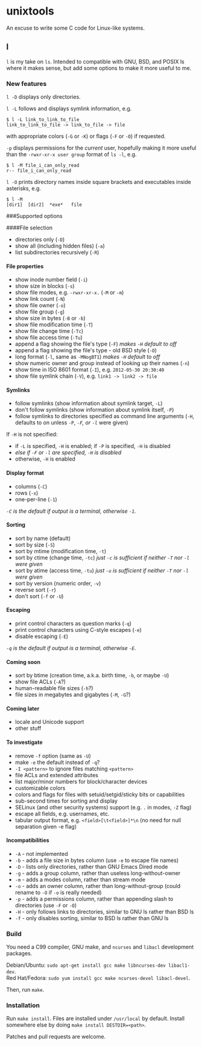 unixtools
=========

An excuse to write some C code for Linux-like systems.

l
-

`l` is my take on `ls`.  Intended to compatible with GNU, BSD, and POSIX ls
where it makes sense, but add some options to make it more useful to me.

### New features

`l -D` displays only directories.

`l -L` follows and displays symlink information, e.g.

    $ l -L link_to_link_to_file
    link_to_link_to_file -> link_to_file -> file

with appropriate colors (`-G` or `-K`) or flags (`-F` or `-O`) if requested.

`-p` displays permissions for the _current_ user, hopefully
making it more useful than the `-rwxr-xr-x user group` format of `ls -l`,
e.g.

    $ l -M file_i_can_only_read
    r-- file_i_can_only_read

`l -O` prints directory names inside square brackets and executables inside
asterisks, e.g.

    $ l -M
    [dir1]  [dir2]  *exe*   file

###Supported options

####File selection
 * directories only (`-D`)
 * show all (including hidden files) (`-a`)
 * list subdirectories recursively (`-R`)

#### File properties
 * show inode number field (`-i`)
 * show size in blocks (`-s`)
 * show file modes, e.g. `-rwxr-xr-x.` (`-M` or `-m`)
 * show link count (`-N`)
 * show file owner (`-o`)
 * show file group (`-g`)
 * show size in bytes (`-B` or `-b`)
 * show file modification time (`-T`)
 * show file change time (`-Tc`)
 * show file access time (`-Tu`)
 * append a flag showing the file's type (`-F`) _makes `-H` default to off_
 * append a flag showing the file's type - old BSD style (`-O`)
 * long format (`-l`, same as `-MNogBT1`) _makes `-H` default to off_
 * show numeric owner and group instead of looking up their names (`-n`)
 * show time in ISO 8601 format (`-I`), e.g. `2012-05-30 20:30:40`
 * show file symlink chain (`-V`), e.g. `link1 -> link2 -> file`

#### Symlinks
 * follow symlinks (show information about symlink target, `-L`)
 * don't follow symlinks (show information about symlink itself, `-P`)
 * follow symlinks to directories specified as command line arguments (`-H`, defaults to on unless `-P`, _`-F`, or `-l`_ were given)

 If `-H` is not specified:

  * if `-L` is specified, `-H` is enabled; if `-P` is specified, `-H` is disabled
  * _else if `-F` or `-l` are specified, `-H` is disabled_
  * otherwise, `-H` is enabled

#### Display format
 * columns (`-C`)
 * rows (`-x`)
 * one-per-line (`-1`)

 _`-C` is the default if output is a terminal, otherwise `-1`._

#### Sorting
 * sort by name (default)
 * sort by size (`-S`)
 * sort by mtime (modification time, `-t`)
 * sort by ctime (change time, `-tc`) _just `-c` is sufficient if neither `-T` nor `-l` were given_
 * sort by atime (access time, `-tu`) _just `-u` is sufficient if neither `-T` nor `-l` were given_
 * sort by version (numeric order, `-v`)
 * reverse sort (`-r`)
 * don't sort (`-f` or `-U`)

#### Escaping
 * print control characters as question marks (`-q`)
 * print control characters using C-style escapes (`-e`)
 * disable escaping (`-E`)

_`-q` is the default if output is a terminal, otherwise `-E`._

#### Coming soon
 * sort by btime (creation time, a.k.a. birth time, `-b`, or maybe `-U`)
 * show file ACLs (`-A`?)
 * human-readable file sizes (`-h`?)
 * file sizes in megabytes and gigabytes (`-M`, `-G`?)

#### Coming later
 * locale and Unicode support
 * other stuff

#### To investigate
 * remove `-f` option (same as `-U`)
 * make `-e` the default instead of `-q`?
 * `-I <pattern>` to ignore files matching `<pattern>`
 * file ACLs and extended attributes
 * list major/minor numbers for block/character devices
 * customizable colors
 * colors and flags for files with setuid/setgid/sticky bits or capabilities
 * sub-second times for sorting and display
 * SELinux (and other security systems) support (e.g. `.` in modes, `-Z` flag)
 * escape all fields, e.g. usernames, etc.
 * tabular output format, e.g. `<field>[\t<field>]*\n` (no need for null separation given -e flag)

#### Incompatibilities
 * `-A` - not implemented
 * `-b` - adds a file size in bytes column (use `-e` to escape file names)
 * `-D` - lists only directories, rather than GNU Emacs Dired mode
 * `-g` - adds a group column, rather than useless long-without-owner
 * `-m` - adds a modes column, rather than stream mode
 * `-o` - adds an owner column, rather than long-without-group (could rename to `-O` if `-o` is really needed)
 * `-p` - adds a permissions column, rather than appending slash to directories (use `-F` or `-O`)
 * `-H` - only follows links to directories, similar to GNU ls rather than BSD ls
 * `-f` - only disables sorting, similar to BSD ls rather than GNU ls

### Build

You need a C99 compiler, GNU make, and `ncurses` and `libacl` development packages.

Debian/Ubuntu: `sudo apt-get install gcc make libncurses-dev libacl1-dev`.  
Red Hat/Fedora: `sudo yum install gcc make ncurses-devel libacl-devel`.

Then, run `make`.

### Installation

Run `make install`.  Files are installed under `/usr/local` by default.  Install
somewhere else by doing `make install DESTDIR=<path>`.

Patches and pull requests are welcome.
